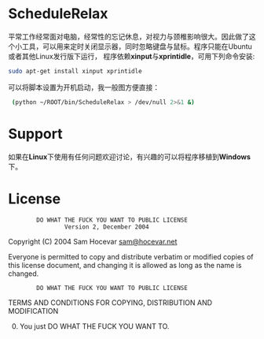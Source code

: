 # ScheduleRelax

平常工作经常面对电脑，经常性的忘记休息，对视力与颈椎影响很大。因此做了这个小工具，可以用来定时关闭显示器，同时忽略键盘与鼠标。程序只能在Ubuntu或者其他Linux发行版下运行，
程序依赖**xinput**与**xprintidle**，可用下列命令安装:

```bash
sudo apt-get install xinput xprintidle
```

可以将脚本设置为开机启动，我一般图方便直接：

```bash
 (python ~/ROOT/bin/ScheduleRelax > /dev/null 2>&1 &)
```

# Support 

如果在**Linux**下使用有任何问题欢迎讨论，有兴趣的可以将程序移植到**Windows**下。


# License

            DO WHAT THE FUCK YOU WANT TO PUBLIC LICENSE
                    Version 2, December 2004

 Copyright (C) 2004 Sam Hocevar <sam@hocevar.net>

 Everyone is permitted to copy and distribute verbatim or modified
 copies of this license document, and changing it is allowed as long
 as the name is changed.

            DO WHAT THE FUCK YOU WANT TO PUBLIC LICENSE
   TERMS AND CONDITIONS FOR COPYING, DISTRIBUTION AND MODIFICATION

  0. You just DO WHAT THE FUCK YOU WANT TO.

